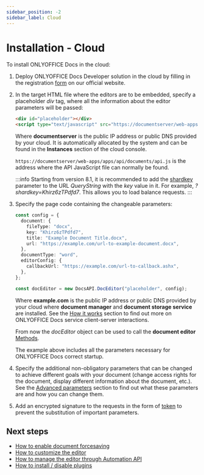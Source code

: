 ```yaml
---
sidebar_position: -2
sidebar_label: Cloud
---
```


# Installation - Cloud

To install ONLYOFFICE Docs in the cloud:

1. Deploy ONLYOFFICE Docs Developer solution in the cloud by filling in the registration [form](https://www.onlyoffice.com/docs-registration.aspx?from=api) on our official website.

2. In the target HTML file where the editors are to be embedded, specify a placeholder *div* tag, where all the information about the editor parameters will be passed:

   ```html
   <div id="placeholder"></div>
   <script type="text/javascript" src="https://documentserver/web-apps/apps/api/documents/api.js"></script>
   ```

   Where **documentserver** is the public IP address or public DNS provided by your cloud. It is automatically allocated by the system and can be found in the **Instances** section of the cloud console.

   `https://documentserver/web-apps/apps/api/documents/api.js` is the address where the API JavaScript file can normally be found.

   :::info
   Starting from version 8.1, it is recommended to add the [shardkey](/docs/docs-api/get-started/how-it-works/how-it-works.md#shard-key) parameter to the URL *QueryString* with the *key* value in it. For example, *?shardkey=Khirz6zTPdfd7*. This allows you to load balance requests.
   :::

3. Specify the page code containing the changeable parameters:

   ``` ts
   const config = {
     document: {
       fileType: "docx",
       key: "Khirz6zTPdfd7",
       title: "Example Document Title.docx",
       url: "https://example.com/url-to-example-document.docx",
     },
     documentType: "word",
     editorConfig: {
       callbackUrl: "https://example.com/url-to-callback.ashx",
     },
   };

   const docEditor = new DocsAPI.DocEditor("placeholder", config);
   ```

   Where **example.com** is the public IP address or public DNS provided by your cloud where **document manager** and **document storage service** are installed. See the [How it works](/docs/docs-api/get-started/how-it-works/how-it-works.md) section to find out more on ONLYOFFICE Docs service client-server interactions.

   From now the *docEditor* object can be used to call the **document editor** [Methods](/docs/docs-api/usage-api/methods.md).

   The example above includes all the parameters necessary for ONLYOFFICE Docs correct startup.

4. Specify the additional non-obligatory parameters that can be changed to achieve different goals with your document (change access rights for the document, display different information about the document, etc.). See the [Advanced parameters](/docs/docs-api/usage-api/advanced-parameters.md) section to find out what these parameters are and how you can change them.

5. Add an encrypted signature to the requests in the form of [token](/docs/docs-api/additional-api/signature/signature.md) to prevent the substitution of important parameters. 

## Next steps

- [How to enable document forcesaving](/docs/docs-api/get-started/how-it-works/saving-file.md#force-saving)
- [How to customize the editor](/docs/docs-api/usage-api/config/editor/customization/customization-standard-branding.md)
- [How to manage the editor through Automation API](/docs/docs-api/usage-api/automation-api.md)
- [How to install / disable plugins](/docs/docs-api/usage-api/config/editor/plugins.md)
